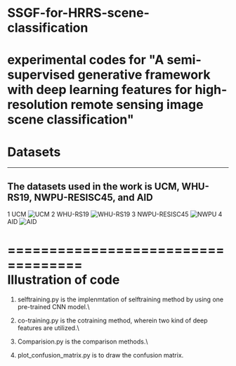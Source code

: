 # SSGF-for-HRRS-scene-classification
experimental codes for "A semi-supervised generative framework with deep learning features for high-resolution remote sensing image scene classification"
===================================  
Datasets
===================================  
-----------------------------------  
The datasets used in the work is UCM, WHU-RS19, NWPU-RESISC45, and AID
-----------------------------------  
1 UCM
![UCM](https://github.com/weihancug/SSGF-for-HRRS-scene-classification/blob/master/UCM-dataset.png)
2 WHU-RS19
![WHU-RS19](https://github.com/weihancug/SSGF-for-HRRS-scene-classification/blob/master/WHU-dataset.png)
3 NWPU-RESISC45
![NWPU](https://github.com/weihancug/SSGF-for-HRRS-scene-classification/blob/master/NUPW-45.png)
4 AID
![AID](https://github.com/weihancug/SSGF-for-HRRS-scene-classification/blob/master/AID-dataset.png)

===================================  
Illustration of code
===================================  

1. selftraining.py is the implenmtation of selftraining method by using one pre-trained CNN model.\

2. co-training.py is the cotraining method, wherein two kind of deep features are utilized.\

3. Comparision.py is the comparison methods.\

4. plot_confusion_matrix.py is to draw the confusion matrix.

